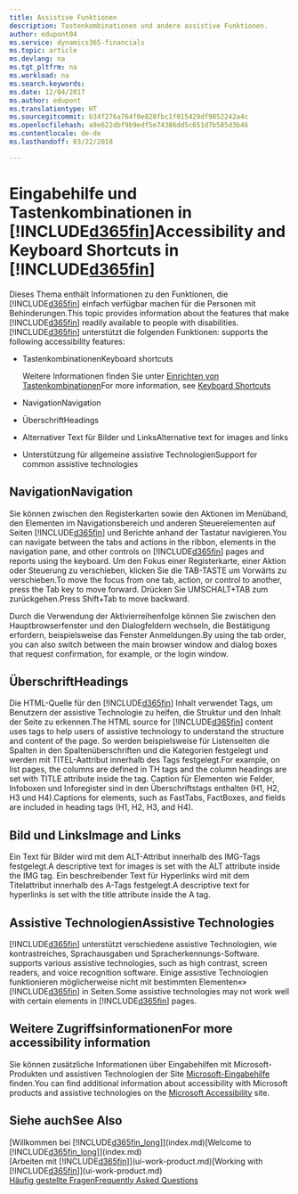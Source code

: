 ```yaml
---
title: Assistive Funktionen
description: Tastenkombinationen und andere assistive Funktionen.
author: edupont04
ms.service: dynamics365-financials
ms.topic: article
ms.devlang: na
ms.tgt_pltfrm: na
ms.workload: na
ms.search.keywords: 
ms.date: 12/04/2017
ms.author: edupont
ms.translationtype: HT
ms.sourcegitcommit: b34f276a764f0e828fbc1f015429df9852242a4c
ms.openlocfilehash: a9e622dbf9b9edf5e74386dd5c651d7b585d3b46
ms.contentlocale: de-de
ms.lasthandoff: 03/22/2018

---
```

# <a name="accessibility-and-keyboard-shortcuts-in-included365finincludesd365finmdmd"></a><span data-ttu-id="d4526-103">Eingabehilfe und Tastenkombinationen in [!INCLUDE[d365fin](includes/d365fin_md.md)]</span><span class="sxs-lookup"><span data-stu-id="d4526-103">Accessibility and Keyboard Shortcuts in [!INCLUDE[d365fin](includes/d365fin_md.md)]</span></span>
<span data-ttu-id="d4526-104">Dieses Thema enthält Informationen zu den Funktionen, die [!INCLUDE[d365fin](includes/d365fin_md.md)] einfach verfügbar machen für die Personen mit Behinderungen.</span><span class="sxs-lookup"><span data-stu-id="d4526-104">This topic provides information about the features that make [!INCLUDE[d365fin](includes/d365fin_md.md)] readily available to people with disabilities.</span></span> [!INCLUDE[d365fin](includes/d365fin_md.md)]<span data-ttu-id="d4526-105"> unterstützt die folgenden Funktionen:</span><span class="sxs-lookup"><span data-stu-id="d4526-105"> supports the following accessibility features:</span></span>  

-   <span data-ttu-id="d4526-106">Tastenkombinationen</span><span class="sxs-lookup"><span data-stu-id="d4526-106">Keyboard shortcuts</span></span>

    <span data-ttu-id="d4526-107">Weitere Informationen finden Sie unter [Einrichten von Tastenkombinationen](keyboard-shortcuts.md)</span><span class="sxs-lookup"><span data-stu-id="d4526-107">For more information, see [Keyboard Shortcuts](keyboard-shortcuts.md)</span></span>

-   <span data-ttu-id="d4526-108">Navigation</span><span class="sxs-lookup"><span data-stu-id="d4526-108">Navigation</span></span>  

-   <span data-ttu-id="d4526-109">Überschrift</span><span class="sxs-lookup"><span data-stu-id="d4526-109">Headings</span></span>  

-   <span data-ttu-id="d4526-110">Alternativer Text für Bilder und Links</span><span class="sxs-lookup"><span data-stu-id="d4526-110">Alternative text for images and links</span></span>  

-   <span data-ttu-id="d4526-111">Unterstützung für allgemeine assistive Technologien</span><span class="sxs-lookup"><span data-stu-id="d4526-111">Support for common assistive technologies</span></span>  

<!-- moved to separate article
##  <a name="Keyboard"></a> Keyboard Shortcuts in the browser
 [!INCLUDE[d365fin](includes/d365fin_md.md)] supports the keyboard shortcuts that are supported by most web browsers. The keyboard shortcuts described here refer to the U.S. keyboard layout. The layout of the keys on other keyboards may not correspond exactly to the keys on a U.S. keyboard.  

|To do this|Press|  
|----------------|-----------|  
|To move focus to the next or previous control or element on a page, such as buttons, fields, or items in a list.|Tab, Shift+Tab|  
|To enable or access the element or control that is in focus.|Enter|  
|To scroll items up and down in a list.|Up Arrow, Down Arrow|  
|To scroll columns of an item left and right in a list.|Left Arrow, Right Arrow|  
|To open a drop-down list or look up a value for a field.|Alt+Down Arrow|  
|To move focus to the next element outside the list.|Ctrl + Enter|  
|To see the transactions that resulted in a calculated value in a field.|Alt+Right Arrow|  

-->

##  <a name="Navigation"></a> <span data-ttu-id="d4526-112">Navigation</span><span class="sxs-lookup"><span data-stu-id="d4526-112">Navigation</span></span>  
 <span data-ttu-id="d4526-113">Sie können zwischen den Registerkarten sowie den Aktionen im Menüband, den Elementen im Navigationsbereich und anderen Steuerelementen auf Seiten [!INCLUDE[d365fin](includes/d365fin_md.md)] und Berichte anhand der Tastatur navigieren.</span><span class="sxs-lookup"><span data-stu-id="d4526-113">You can navigate between the tabs and actions in the ribbon, elements in the navigation pane, and other controls on [!INCLUDE[d365fin](includes/d365fin_md.md)] pages and reports using the keyboard.</span></span> <span data-ttu-id="d4526-114">Um den Fokus einer Registerkarte, einer Aktion oder Steuerung zu verschieben, klicken Sie die TAB-TASTE um Vorwärts zu verschieben.</span><span class="sxs-lookup"><span data-stu-id="d4526-114">To move the focus from one tab, action, or control to another, press the Tab key to move forward.</span></span> <span data-ttu-id="d4526-115">Drücken Sie UMSCHALT+TAB zum zurückgehen.</span><span class="sxs-lookup"><span data-stu-id="d4526-115">Press Shift+Tab to move backward.</span></span>  

 <span data-ttu-id="d4526-116">Durch die Verwendung der Aktivierreihenfolge können Sie zwischen den Hauptbrowserfenster und den Dialogfeldern wechseln, die Bestätigung erfordern, beispielsweise das Fenster Anmeldungen.</span><span class="sxs-lookup"><span data-stu-id="d4526-116">By using the tab order, you can also switch between the main browser window and dialog boxes that request confirmation, for example, or the login window.</span></span>  

##  <a name="Headings"></a> <span data-ttu-id="d4526-117">Überschrift</span><span class="sxs-lookup"><span data-stu-id="d4526-117">Headings</span></span>  
 <span data-ttu-id="d4526-118">Die HTML-Quelle für den [!INCLUDE[d365fin](includes/d365fin_md.md)] Inhalt verwendet Tags, um Benutzern der assistive Technologie zu helfen, die Struktur und den Inhalt der Seite zu erkennen.</span><span class="sxs-lookup"><span data-stu-id="d4526-118">The HTML source for [!INCLUDE[d365fin](includes/d365fin_md.md)] content uses tags to help users of assistive technology to understand the structure and content of the page.</span></span> <span data-ttu-id="d4526-119">So werden beispielsweise für Listenseiten die Spalten in den Spaltenüberschriften und die Kategorien festgelegt und werden mit TITEL-Aattribut innerhalb des Tags festgelegt.</span><span class="sxs-lookup"><span data-stu-id="d4526-119">For example, on list pages, the columns are defined in TH tags and the column headings are set with TITLE attribute inside the tag.</span></span> <span data-ttu-id="d4526-120">Caption für Elementen wie Felder, Infoboxen und Inforegister sind in den Überschriftstags enthalten (H1, H2, H3 und H4).</span><span class="sxs-lookup"><span data-stu-id="d4526-120">Captions for elements, such as FastTabs, FactBoxes, and fields are included in heading tags (H1, H2, H3, and H4).</span></span>  

##  <a name="Images"></a> <span data-ttu-id="d4526-121">Bild und Links</span><span class="sxs-lookup"><span data-stu-id="d4526-121">Image and Links</span></span>  
 <span data-ttu-id="d4526-122">Ein Text für Bilder wird mit dem ALT-Attribut innerhalb des IMG-Tags festgelegt.</span><span class="sxs-lookup"><span data-stu-id="d4526-122">A descriptive text for images is set with the ALT attribute inside the IMG tag.</span></span> <span data-ttu-id="d4526-123">Ein beschreibender Text für Hyperlinks wird mit dem Titelattribut innerhalb des A-Tags festgelegt.</span><span class="sxs-lookup"><span data-stu-id="d4526-123">A descriptive text for hyperlinks is set with the title attribute inside the A tag.</span></span>  

##  <a name="AssistiveTech"></a> <span data-ttu-id="d4526-124">Assistive Technologien</span><span class="sxs-lookup"><span data-stu-id="d4526-124">Assistive Technologies</span></span>  
[!INCLUDE[d365fin](includes/d365fin_md.md)]<span data-ttu-id="d4526-125"> unterstützt verschiedene assistive Technologien, wie kontrastreiches, Sprachausgaben und Spracherkennungs-Software.</span><span class="sxs-lookup"><span data-stu-id="d4526-125"> supports various assistive technologies, such as high contrast, screen readers, and voice recognition software.</span></span> <span data-ttu-id="d4526-126">Einige assistive Technologien funktionieren möglicherweise nicht mit bestimmten Elementen«» [!INCLUDE[d365fin](includes/d365fin_md.md)] in Seiten.</span><span class="sxs-lookup"><span data-stu-id="d4526-126">Some assistive technologies may not work well with certain elements in [!INCLUDE[d365fin](includes/d365fin_md.md)] pages.</span></span>  

## <a name="for-more-accessibility-information"></a><span data-ttu-id="d4526-127">Weitere Zugriffsinformationen</span><span class="sxs-lookup"><span data-stu-id="d4526-127">For more accessibility information</span></span>  
<span data-ttu-id="d4526-128">Sie können zusätzliche Informationen über Eingabehilfen mit Microsoft-Produkten und assistiven Technologien der Site [Microsoft-Eingabehilfe](http://go.microsoft.com/fwlink/?LinkId=262160) finden.</span><span class="sxs-lookup"><span data-stu-id="d4526-128">You can find additional information about accessibility with Microsoft products and assistive technologies on the [Microsoft Accessibility](http://go.microsoft.com/fwlink/?LinkId=262160) site.</span></span>

## <a name="see-also"></a><span data-ttu-id="d4526-129">Siehe auch</span><span class="sxs-lookup"><span data-stu-id="d4526-129">See Also</span></span>
<span data-ttu-id="d4526-130">[Willkommen bei [!INCLUDE[d365fin_long](includes/d365fin_long_md.md)]](index.md)</span><span class="sxs-lookup"><span data-stu-id="d4526-130">[Welcome to [!INCLUDE[d365fin_long](includes/d365fin_long_md.md)]](index.md)</span></span>  
<span data-ttu-id="d4526-131">[Arbeiten mit [!INCLUDE[d365fin](includes/d365fin_md.md)]](ui-work-product.md)</span><span class="sxs-lookup"><span data-stu-id="d4526-131">[Working with [!INCLUDE[d365fin](includes/d365fin_md.md)]](ui-work-product.md)</span></span>  
[<span data-ttu-id="d4526-132">Häufig gestellte Fragen</span><span class="sxs-lookup"><span data-stu-id="d4526-132">Frequently Asked Questions</span></span>](across-faq.md)  

